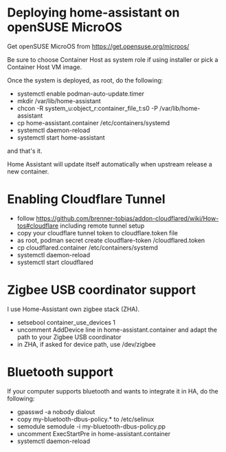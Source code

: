 # Deploying home-assistant on openSUSE MicroOS

Get openSUSE MicroOS from <https://get.opensuse.org/microos/>

Be sure to choose Container Host as system role if using installer or pick a Container Host VM image.

Once the system is deployed, as root, do the following:

* systemctl enable podman-auto-update.timer
* mkdir /var/lib/home-assistant
* chcon -R system_u:object_r:container_file_t:s0 -P /var/lib/home-assistant
* cp home-assistant.container /etc/containers/systemd
* systemctl daemon-reload
* systemctl start home-assistant

and that's it.

Home Assistant will update itself automatically when upstream release a new container.

# Enabling Cloudflare Tunnel

* follow https://github.com/brenner-tobias/addon-cloudflared/wiki/How-tos#cloudflare including remote tunnel setup
* copy your cloudflare tunnel token to cloudflare.token file
* as root, podman secret create cloudflare-token <path>/cloudflared.token
* cp cloudflared.container /etc/containers/systemd
* systemctl daemon-reload
* systemctl start cloudflared

# Zigbee USB coordinator support

I use Home-Assistant own zigbee stack (ZHA).

* setsebool container_use_devices 1
* uncomment AddDevice line in home-assistant.container and adapt the path to your Zigbee USB coordinator
* in ZHA, if asked for device path, use /dev/zigbee

# Bluetooth support

If your computer supports bluetooth and wants to integrate it in HA, do the following:

* gpasswd -a nobody dialout
* copy my-bluetooth-dbus-policy.* to /etc/selinux
* semodule semodule -i my-bluetooth-dbus-policy.pp
* uncomment ExecStartPre in home-assistant.container
* systemctl daemon-reload
